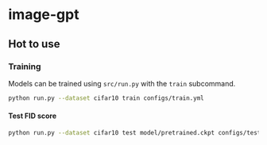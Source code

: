 # image-gpt

## Hot to use

### Training

Models can be trained using `src/run.py` with the `train` subcommand. 

```bash
python run.py --dataset cifar10 train configs/train.yml
```

#### Test FID score

```bash
python run.py --dataset cifar10 test model/pretrained.ckpt configs/test.yml
```
